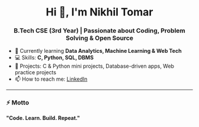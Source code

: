 <h1 align="center">Hi 👋, I'm Nikhil Tomar</h1>
<h3 align="center">B.Tech CSE (3rd Year) | Passionate about Coding, Problem Solving & Open Source</h3>

- 🌱 Currently learning **Data Analytics, Machine Learning & Web Tech**
- 💻 Skills: **C, Python, SQL, DBMS**
- 🚀 Projects: C & Python mini projects, Database-driven apps, Web practice projects
- 📫 How to reach me: [LinkedIn](your-linkedin-url)

---

### ⚡ Motto
**"Code. Learn. Build. Repeat."**
